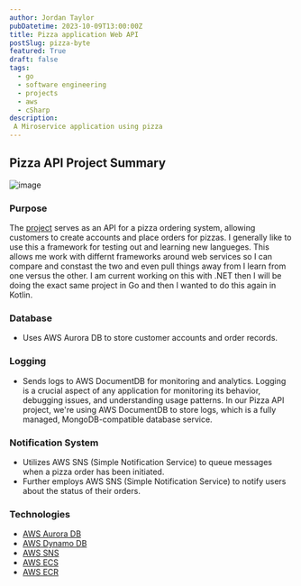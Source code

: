 ```yaml
---
author: Jordan Taylor
pubDatetime: 2023-10-09T13:00:00Z
title: Pizza application Web API
postSlug: pizza-byte
featured: True
draft: false
tags:
  - go
  - software engineering
  - projects
  - aws
  - cSharp
description:
 A Miroservice application using pizza
---
```


## Pizza API Project Summary

![image](https://github.com/JustJordanT/jts-website/assets/38886930/4736cb23-900c-47c5-a3e8-10a6a570062f)


### Purpose
The [project](https://github.com/JustJordanT/pizza-byte) serves as an API for a pizza ordering system, allowing customers to create accounts and place orders for pizzas. I generally like to use this a framework for testing out and learning new langueges. This allows me work with differnt frameworks around web services so I can compare and constast the two and even pull things away from I learn from one versus the other. I am current working on this with .NET then I will be doing the exact same project in Go and then I wanted to do this again in Kotlin. 

### Database
- Uses AWS Aurora DB to store customer accounts and order records.

### Logging
- Sends logs to AWS DocumentDB for monitoring and analytics. Logging is a crucial aspect of any application for monitoring its behavior, debugging issues, and understanding usage patterns. In our Pizza API project, we're using AWS DocumentDB to store logs, which is a fully managed, MongoDB-compatible database service. 

### Notification System
- Utilizes AWS SNS (Simple Notification Service) to queue messages when a pizza order has been initiated.
- Further employs AWS SNS (Simple Notification Service) to notify users about the status of their orders.

### Technologies
- [AWS Aurora DB](https://aws.amazon.com/rds/aurora/)
- [AWS Dynamo DB](https://aws.amazon.com/dynamodb/)
- [AWS SNS](https://aws.amazon.com/sns/) 
- [AWS ECS](https://aws.amazon.com/ecr/)
- [AWS ECR](https://aws.amazon.com/ecs/)
